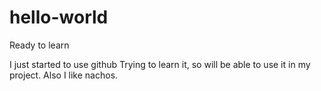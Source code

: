 # hello-world
Ready to learn

I just started to use github
Trying to learn it, so will be able to use it in my project.
Also I like nachos.
